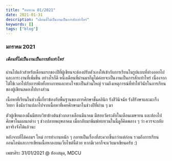 ```yaml
---
title: "ืทบทวน 01/2021"
date: 2021-01-31
description: "เดือนที่ไม่เป็นงานเป็นการสักเท่าไหร่"
keywords: []
tags: ["blog"]
---
```


### มกราคม 2021
##### เดือนที่ไม่เป็นงานเป็นการสักเท่าไหร่

ผ่านไปแล้วสำหรับเดือนแรกของปีที่ผู้เขียนจะต้องปรับตัวเองให้เข้ากับการเรียนในรูปแบบที่ต่างออกไปและภาระงานที่เพิ่มขึ้น อย่างไรก็ดี หนึ่งเดือนที่ผ่านมาก็ดูไม่ค่อยจะเป็นงานเป็นการสักเท่าไหร่ เนื่องจากได้ใช้เวลาไปกับการพักทั้งทางกายและทางใจซะเป็นส่วนใหญ่ รวมถึงเหตุการณ์ที่ทำให้วินัยในการเรียนของผู้เขียนลดลงไปบางส่วน

เนื้อหาที่เรียนในช่วงนี้เกี่ยวข้องกับพื้นฐานของการศึกษาชั้นคลินิก รังสีวินิจฉัย รังสีรังษาและมะเร็งวิทยา ซึ่งนับว่าแปลกไปจากเนื้อหาที่เคยศึกษามาในช่วงปีที่ผ่าน ๆ มา

ตัวผู้เขียนเองนั้นมีสอบวิชาข้างต้นช่วงกลางเดือนมีนาคม มีสอบวัดระดับในเดือนเมษายน และต้องไปศึกษาในแผนกต่าง ๆ ช่วงปลายพฤษภาคม เมื่อกลับมาพิมพ์ทบทวนในนี้ดูก็คิดพลาง ๆ ว่า ควรจะกลับมาจริงจังได้แล้วนะ

หลังจากที่ได้คอมฯ ใหม่ การทำงานหนัก ๆ กลายเป็นเรื่องที่สะดวกขึ้นกว่าแต่ก่อน รวมถึงการเรียนออนไลน์และการเขียนเนื้อหาลงบนเว็บไซต์นี้ด้วย หากมีเวลาก็จะแว้บมาเขียนครับ :)

เพชรศิระ
31/01/2021
@ ห้้องสมุด, MDCU
